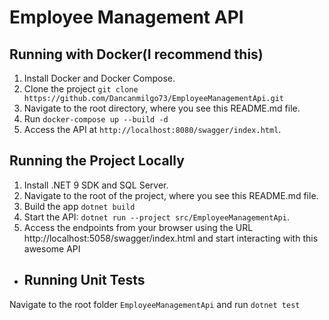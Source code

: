 # Employee Management API

## Running with Docker(I recommend this)
1. Install Docker and Docker Compose.
2. Clone the project `git clone https://github.com/Dancanmilgo73/EmployeeManagementApi.git` 
2. Navigate to the root directory, where you see this README.md file.
4. Run `docker-compose up --build -d`
5. Access the API at `http://localhost:8080/swagger/index.html`.

## Running the Project Locally 
1. Install .NET 9 SDK and SQL Server.
2. Navigate to the root of the project, where you see this README.md file.
3. Build the app `dotnet build`
5. Start the API: `dotnet run --project src/EmployeeManagementApi`.
6. Access the endpoints from your browser using the URL http://localhost:5058/swagger/index.html and 
   start interacting with this awesome API

* ## Running Unit Tests
Navigate to the root folder `EmployeeManagementApi` and run `dotnet test`